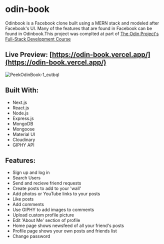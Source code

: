 # odin-book

Odinbook is a Facebook clone built using a MERN stack and modeled after Facebook's UI. Many of the features that are found in Facebook can be found in Odinbook.This project was complted at part of [The Odin Project's Full-Stack Development Course](https://www.theodinproject.com/paths/full-stack-javascript/courses/nodejs)

## Live Preview: [https://odin-book.vercel.app/](https://odin-book.vercel.app/)

![PeekOdinBook-1_eutbql](https://user-images.githubusercontent.com/59514779/207975340-221c8dba-f655-4b3e-9e78-abbab0b0dd32.gif)

## Built With:
* Next.js
* React.js
* Node.js
* Express.js
* MongoDB
* Mongoose
* Material UI
* Cloudinary
* GIPHY API

## Features:
* Sign up and log in
* Search Users
* Send and recieve friend requests
* Create posts to add to your 'wall'
* Add photos or YouTube links to your posts
* Like posts
* Add comments
* Use GIPHY to add images to comments
* Upload custom profile picture
* Edit 'About Me' section of profile
* Home page shows newsfeed of all your friend's posts
* Profile page shows your own posts and friends list
* Change password
